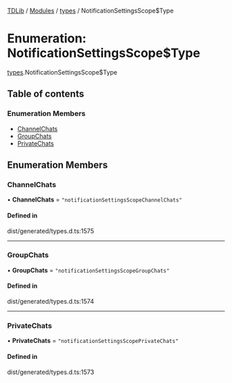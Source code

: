 [TDLib](../README.md) / [Modules](../modules.md) / [types](../modules/types.md) / NotificationSettingsScope$Type

# Enumeration: NotificationSettingsScope$Type

[types](../modules/types.md).NotificationSettingsScope$Type

## Table of contents

### Enumeration Members

- [ChannelChats](types.NotificationSettingsScope_Type.md#channelchats)
- [GroupChats](types.NotificationSettingsScope_Type.md#groupchats)
- [PrivateChats](types.NotificationSettingsScope_Type.md#privatechats)

## Enumeration Members

### ChannelChats

• **ChannelChats** = ``"notificationSettingsScopeChannelChats"``

#### Defined in

dist/generated/types.d.ts:1575

___

### GroupChats

• **GroupChats** = ``"notificationSettingsScopeGroupChats"``

#### Defined in

dist/generated/types.d.ts:1574

___

### PrivateChats

• **PrivateChats** = ``"notificationSettingsScopePrivateChats"``

#### Defined in

dist/generated/types.d.ts:1573
